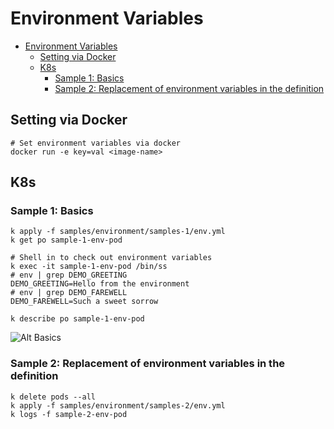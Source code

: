 # Environment Variables

<!-- TOC -->
* [Environment Variables](#environment-variables)
  * [Setting via Docker](#setting-via-docker)
  * [K8s](#k8s)
    * [Sample 1:  Basics](#sample-1-basics)
    * [Sample 2: Replacement of environment variables in the definition](#sample-2-replacement-of-environment-variables-in-the-definition)
<!-- TOC -->

## Setting via Docker
```shell
# Set environment variables via docker
docker run -e key=val <image-name>
```

## K8s

### Sample 1:  Basics

```shell
k apply -f samples/environment/samples-1/env.yml
k get po sample-1-env-pod

# Shell in to check out environment variables
k exec -it sample-1-env-pod /bin/ss
# env | grep DEMO_GREETING
DEMO_GREETING=Hello from the environment
# env | grep DEMO_FAREWELL
DEMO_FAREWELL=Such a sweet sorrow

k describe po sample-1-env-pod
```

![Alt Basics](docs/images/env/sample-1/env.png)

### Sample 2: Replacement of environment variables in the definition
```shell
k delete pods --all
k apply -f samples/environment/samples-2/env.yml
k logs -f sample-2-env-pod
```

